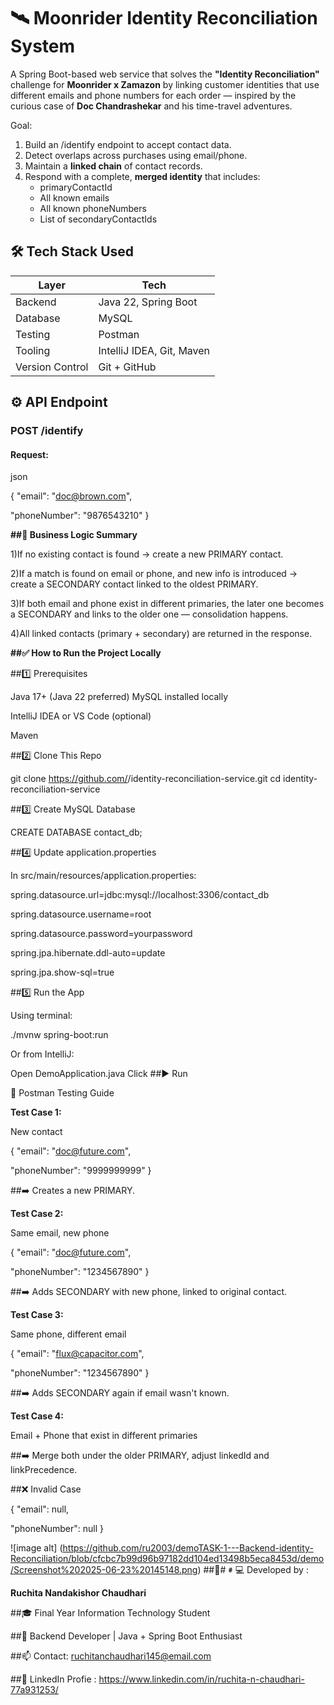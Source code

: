 # 🛰️ Moonrider Identity Reconciliation System
A Spring Boot-based web service that solves the **"Identity Reconciliation"** challenge for **Moonrider x Zamazon** by linking customer identities that use different emails and phone numbers for each order — inspired by the curious case of **Doc Chandrashekar** and his time-travel adventures.

Goal:
1. Build an /identify endpoint to accept contact data.
2. Detect overlaps across purchases using email/phone.
3. Maintain a **linked chain** of contact records.
4. Respond with a complete, **merged identity** that includes:
    - primaryContactId
    - All known emails
    - All known phoneNumbers
    - List of secondaryContactIds

## 🛠️ Tech Stack Used

| Layer     | Tech                        |
|-----------|-----------------------------|
| Backend   | Java 22, Spring Boot        |
| Database  | MySQL                       |
| Testing   | Postman                     |
| Tooling   | IntelliJ IDEA, Git, Maven   |
| Version Control | Git + GitHub          |


## ⚙️ API Endpoint

### POST /identify

#### Request:

json

{
  "email": "doc@brown.com",
  
  "phoneNumber": "9876543210"
}

**##📌 Business Logic Summary**


1)If no existing contact is found → create a new PRIMARY contact.

2)If a match is found on email or phone, and new info is introduced → create a SECONDARY contact linked to the oldest PRIMARY.

3)If both email and phone exist in different primaries, the later one becomes a SECONDARY and links to the older one — consolidation happens.

4)All linked contacts (primary + secondary) are returned in the response.

**##✅ How to Run the Project Locally**


##1️⃣ Prerequisites

Java 17+ (Java 22 preferred)
MySQL installed locally

IntelliJ IDEA or VS Code (optional)

Maven


##2️⃣ Clone This Repo

git clone https://github.com/<your-username>/identity-reconciliation-service.git
cd identity-reconciliation-service

##3️⃣ Create MySQL Database

CREATE DATABASE contact_db;


##4️⃣ Update application.properties

In src/main/resources/application.properties:

spring.datasource.url=jdbc:mysql://localhost:3306/contact_db

spring.datasource.username=root

spring.datasource.password=yourpassword

spring.jpa.hibernate.ddl-auto=update

spring.jpa.show-sql=true


##5️⃣ Run the App

Using terminal:

./mvnw spring-boot:run

Or from IntelliJ:

Open DemoApplication.java
Click ##▶️ Run


🧪 Postman Testing Guide

**Test Case 1:**

New contact

{
  "email": "doc@future.com",
  
  "phoneNumber": "9999999999"
}

##➡️ Creates a new PRIMARY.

**Test Case 2:** 

Same email, new phone

{
  "email": "doc@future.com",
  
  "phoneNumber": "1234567890"
}

##➡️ Adds SECONDARY with new phone, linked to original contact.

**Test Case 3:**

Same phone, different email

{
  "email": "flux@capacitor.com",
  
  "phoneNumber": "1234567890"
}

##➡️ Adds SECONDARY again if email wasn't known.


**Test Case 4:** 

Email + Phone that exist in different primaries

##➡️ Merge both under the older PRIMARY, adjust linkedId and linkPrecedence.

##❌ Invalid Case

{
  "email": null,
  
  "phoneNumber": null
}


![image alt] (https://github.com/ru2003/demoTASK-1---Backend-identity-Reconciliation/blob/cfcbc7b99d96b97182dd104ed13498b5eca8453d/demo/Screenshot%202025-06-23%20145148.png)
##👩##‍💻 Developed by :

**Ruchita Nandakishor Chaudhari**

##🎓 Final Year Information Technology Student

##🚀 Backend Developer | Java + Spring Boot Enthusiast

##📫 Contact: ruchitanchaudhari145@email.com

##🔗 LinkedIn Profie : https://www.linkedin.com/in/ruchita-n-chaudhari-77a931253/
